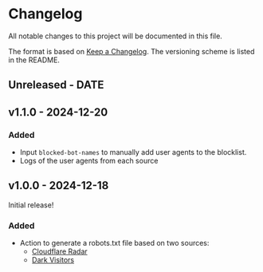 # Changelog

All notable changes to this project will be documented in this file.

The format is based on [Keep a Changelog](https://keepachangelog.com/en/1.0.0/).
The versioning scheme is listed in the README.

<!-- ### Known Issues -->
<!-- ### Added -->
<!-- ### Updated -->
<!-- ### Changed -->
<!-- ### Deprecated -->
<!-- ### Removed -->
<!-- ### Fixed -->
<!-- ### Security -->

## Unreleased - DATE

## v1.1.0 - 2024-12-20

### Added

- Input `blocked-bot-names` to manually add user agents to the blocklist.
- Logs of the user agents from each source

## v1.0.0 - 2024-12-18

Initial release!

### Added

- Action to generate a robots.txt file based on two sources:
  - [Cloudflare Radar](https://radar.cloudflare.com/traffic/verified-bots)
  - [Dark Visitors](https://darkvisitors.com/agents)
